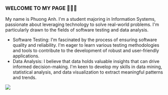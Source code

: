 ### WELCOME TO MY PAGE 👋👋👋
My name is Phuong Anh. I'm a student majoring in Information Systems, passionate about leveraging technology to solve real-world problems. I'm particularly drawn to the fields of software testing and data analysis.

- Software Testing: I'm fascinated by the process of ensuring software quality and reliability. I'm eager to learn various testing methodologies and tools to contribute to the development of robust and user-friendly applications.
- Data Analysis: I believe that data holds valuable insights that can drive informed decision-making. I'm keen to develop my skills in data mining, statistical analysis, and data visualization to extract meaningful patterns and trends.
<a href="https://github.com/phuonganhtq/Rain-in-Australia">  
<img align="center" src="https://github-readme-stats.vercel.app/api/pin/?username=phuonganhtq&repo=Rain-in-Australia&theme=radical" />
</a>


